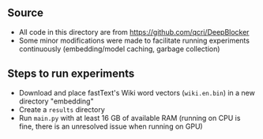 ## Source
- All code in this directory are from https://github.com/qcri/DeepBlocker
- Some minor modifications were made to facilitate running experiments continuously (embedding/model caching, garbage collection)

## Steps to run experiments
- Download and place fastText's Wiki word vectors (`wiki.en.bin`) in a new directory "embedding"
- Create a `results` directory
- Run `main.py` with at least 16 GB of available RAM (running on CPU is fine, there is an unresolved issue when running on GPU)
